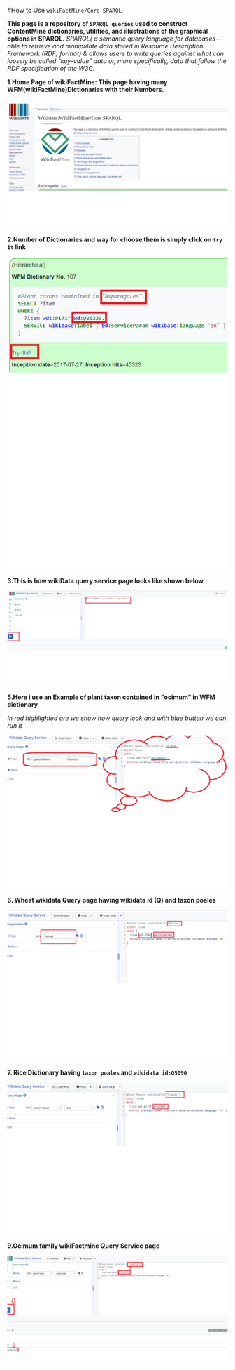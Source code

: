 #How to Use `wikiFactMine/Core SPARQL`.

**This page is a repository of `SPARQL queries` used to construct ContentMine dictionaries, utilities, and illustrations of the graphical options in SPARQL.**
*SPARQL( a semantic query language for databases—able to retrieve and manipulate data stored in Resource Description Framework (RDF) format) & allows users to write queries against what can loosely be called "key-value" data or, more specifically, data that follow the RDF specification of the W3C.*

**1.Home Page of wikiFactMine: This page having many WFM(wikiFactMine)Dictionaries with their Numbers.**



![](assets/wikiFactMine_SPARQL_homepage.png)




**2.Number of Dictionaries  and way for choose them is simply click on `try it` link**


![](assets/select_Dict_106.png)



**3.This is how  wikiData query service page looks like  shown below**

![](assets/put_query_and_run.png)


**5.Here i use an Example of plant taxon contained in "ocimum" in WFM dictionary**

*In red highlighted are we show how query look and with blue button we can run it*


![](assets/plant_taxon_Laurales_results.png)


**6. Wheat wikidata Query page having wikidata id (Q) and taxon poales**


![](assets/wheat_wikifactMine.png)


**7. Rice Dictionary having `taxon poales` and `wikidata id:Q5090`** 


![](assets/Rice_wikiFactMine.png)




**9.Ocimum family wikiFactmine Query Service page**


![](assets/Ocimum_family_results.png)


